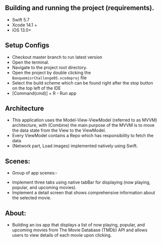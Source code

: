 ## Building and running the project (requirements).
* Swift 5.7
* Xcode 14.1 +
* iOS 13.0+

## Setup Configs
- Checkout master branch to run latest version
- Open the terminal.
- Navigate to the project root directory.
- Open the project by double clicking the `BanquemisrChallenge05.xcodeproj` file
- Select the build scheme which can be found right after the stop button on the top left of the IDE
- [Command(cmd)] + R - Run app

## Architecture
- This application uses the Model-View-ViewModel (referred to as MVVM) architecture, with (Combine)
the main purpose of the MVVM is to move the data state from the View to the ViewModel.
- Every ViewModel contains a Repo which has responsibility to fetch the data 
- (Network part, Load images) implemented natively using Swift.



## Scenes:
* Group of app scenes:-
- Implement three tabs using native tabBar for displaying (now playing, popular, and upcoming movies).
- Implement a detail screen that shows comprehensive information about the selected movie.

## About:
- Building an ios app that displays a list of now playing, popular, and upcoming movies from The Movie Database (TMDb) API and allows users to view details of each movie upon clicking.

